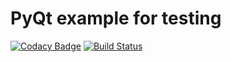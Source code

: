 # PyQt example for testing

[![Codacy Badge](https://api.codacy.com/project/badge/Grade/6fb4c6f36fa243bdabefad97ce3acc29)](https://app.codacy.com/app/IvarsKarpics/pyqt_examples?utm_source=github.com&utm_medium=referral&utm_content=IvarsKarpics/pyqt_examples&utm_campaign=Badge_Grade_Dashboard)
[![Build Status](https://travis-ci.org/IvarsKarpics/pyqt_examples.svg?branch=master)](https://travis-ci.org/IvarsKarpics/pyqt_examples)
